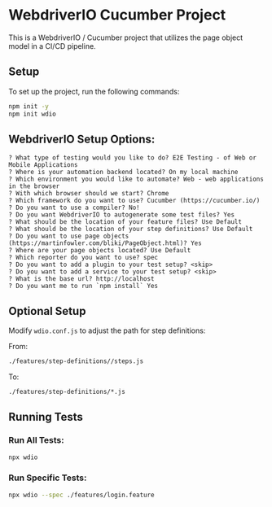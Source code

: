 
# WebdriverIO Cucumber Project

This is a WebdriverIO / Cucumber project that utilizes the page object model in a CI/CD pipeline.

## Setup

To set up the project, run the following commands:

```bash
npm init -y
npm init wdio
```

## WebdriverIO Setup Options:

```
? What type of testing would you like to do? E2E Testing - of Web or Mobile Applications
? Where is your automation backend located? On my local machine
? Which environment you would like to automate? Web - web applications in the browser
? With which browser should we start? Chrome
? Which framework do you want to use? Cucumber (https://cucumber.io/)
? Do you want to use a compiler? No!
? Do you want WebdriverIO to autogenerate some test files? Yes
? What should be the location of your feature files? Use Default
? What should be the location of your step definitions? Use Default
? Do you want to use page objects (https://martinfowler.com/bliki/PageObject.html)? Yes
? Where are your page objects located? Use Default
? Which reporter do you want to use? spec
? Do you want to add a plugin to your test setup? <skip>
? Do you want to add a service to your test setup? <skip>
? What is the base url? http://localhost
? Do you want me to run `npm install` Yes
```

## Optional Setup

Modify `wdio.conf.js` to adjust the path for step definitions:

From:
```bash
./features/step-definitions//steps.js
```
To:
```bash
./features/step-definitions/*.js
```

## Running Tests

### Run All Tests:

```bash
npx wdio
```

### Run Specific Tests:

```bash
npx wdio --spec ./features/login.feature
```

